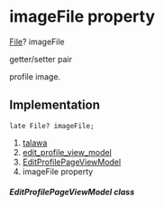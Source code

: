 
<div>

# imageFile property

</div>


[File](https://api.flutter.dev/flutter/dart-io/File-class.html)?
imageFile


getter/setter pair




profile image.



## Implementation

``` language-dart
late File? imageFile;
```







1.  [talawa](../../index.md)
2.  [edit_profile_view_model](../../view_model_after_auth_view_models_profile_view_models_edit_profile_view_model/)
3.  [EditProfilePageViewModel](../../view_model_after_auth_view_models_profile_view_models_edit_profile_view_model/EditProfilePageViewModel-class.md)
4.  imageFile property

##### EditProfilePageViewModel class







